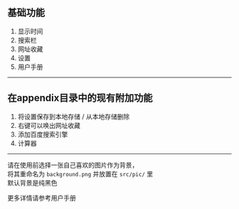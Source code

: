 ## 基础功能
1. 显示时间
2. 搜索栏
3. 网址收藏
4. 设置
5. 用户手册
---
## 在appendix目录中的现有附加功能
1. 将设置保存到本地存储 / 从本地存储删除
2. 右键可以唤出网址收藏
3. 添加百度搜索引擎
4. 计算器
---
请在使用前选择一张自己喜欢的图片作为背景，  
将其重命名为 `background.png` 并放置在 `src/pic/` 里  
默认背景是纯黑色  
  
更多详情请参考用户手册